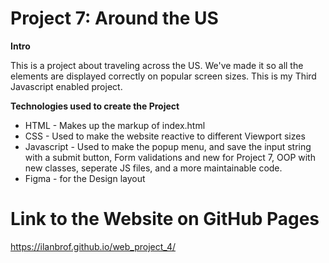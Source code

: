 # Project 7: Around the US

**Intro**

This is a project about traveling across the US. We've made it so all the elements are displayed correctly on popular screen sizes.
This is my Third Javascript enabled project.

**Technologies used to create the Project**

- HTML - Makes up the markup of index.html
- CSS - Used to make the website reactive to different Viewport sizes
- Javascript - Used to make the popup menu, and save the input string with a submit button, Form validations and new for Project 7, OOP with new classes, seperate JS files, and a more maintainable code.
- Figma - for the Design layout

# Link to the Website on GitHub Pages

https://ilanbrof.github.io/web_project_4/
